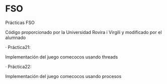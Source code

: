 # FSO
Prácticas FSO

Código proporcionado por la Universidad Rovira i Virgili y modificado por el alumnado 

· Práctica21:

Implementación del juego comecocos usando threads

· Práctica22:

Implementación del juego comecocos usando procesos